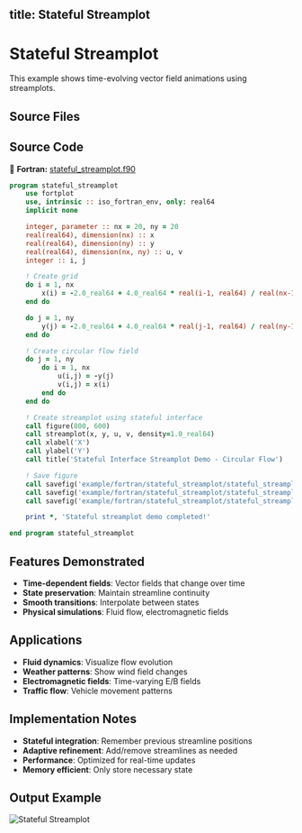 title: Stateful Streamplot
---

# Stateful Streamplot

This example shows time-evolving vector field animations using streamplots.

## Source Files

## Source Code

🔷 **Fortran:** [stateful_streamplot.f90](https://github.com/krystophny/fortplotlib/blob/main/example/fortran/stateful_streamplot/stateful_streamplot.f90)

```fortran
program stateful_streamplot
    use fortplot
    use, intrinsic :: iso_fortran_env, only: real64
    implicit none

    integer, parameter :: nx = 20, ny = 20
    real(real64), dimension(nx) :: x
    real(real64), dimension(ny) :: y
    real(real64), dimension(nx, ny) :: u, v
    integer :: i, j

    ! Create grid
    do i = 1, nx
        x(i) = -2.0_real64 + 4.0_real64 * real(i-1, real64) / real(nx-1, real64)
    end do

    do j = 1, ny
        y(j) = -2.0_real64 + 4.0_real64 * real(j-1, real64) / real(ny-1, real64)
    end do

    ! Create circular flow field
    do j = 1, ny
        do i = 1, nx
            u(i,j) = -y(j)
            v(i,j) = x(i)
        end do
    end do

    ! Create streamplot using stateful interface
    call figure(800, 600)
    call streamplot(x, y, u, v, density=1.0_real64)
    call xlabel('X')
    call ylabel('Y')
    call title('Stateful Interface Streamplot Demo - Circular Flow')

    ! Save figure
    call savefig('example/fortran/stateful_streamplot/stateful_streamplot.png')
    call savefig('example/fortran/stateful_streamplot/stateful_streamplot.pdf')
    call savefig('example/fortran/stateful_streamplot/stateful_streamplot.txt')

    print *, 'Stateful streamplot demo completed!'

end program stateful_streamplot
```

## Features Demonstrated

- **Time-dependent fields**: Vector fields that change over time
- **State preservation**: Maintain streamline continuity
- **Smooth transitions**: Interpolate between states
- **Physical simulations**: Fluid flow, electromagnetic fields

## Applications

- **Fluid dynamics**: Visualize flow evolution
- **Weather patterns**: Show wind field changes
- **Electromagnetic fields**: Time-varying E/B fields
- **Traffic flow**: Vehicle movement patterns

## Implementation Notes

- **Stateful integration**: Remember previous streamline positions
- **Adaptive refinement**: Add/remove streamlines as needed
- **Performance**: Optimized for real-time updates
- **Memory efficient**: Only store necessary state

## Output Example

![Stateful Streamplot](../../media/examples/stateful_streamplot.png)
